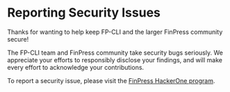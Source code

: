 # Reporting Security Issues

Thanks for wanting to help keep FP-CLI and the larger FinPress community secure!

The FP-CLI team and FinPress community take security bugs seriously. We appreciate your efforts to responsibly disclose your findings, and will make every effort to acknowledge your contributions.

To report a security issue, please visit the [FinPress HackerOne program](https://hackerone.com/finpress).

